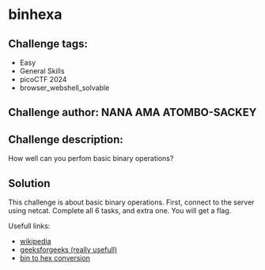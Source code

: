 # binhexa
## Challenge tags:
- Easy
- General Skills
- picoCTF 2024
- browser_webshell_solvable

## Challenge author: NANA AMA ATOMBO-SACKEY
## Challenge description:
How well can you perfom basic binary operations?


## Solution
This challenge is about basic binary operations. First, connect to the server using netcat. Complete all 6 tasks, and extra one. You will get a flag.

Usefull links:
- [wikipedia](https://en.wikipedia.org/wiki/Bitwise_operation)
- [geeksforgeeks (really usefull)](https://www.geeksforgeeks.org/binary-operators-in-programming/)
- [bin to hex conversion](https://youtu.be/tSLKOKGQq0Y?si=bPWlBlc_FRP86Xsg)
